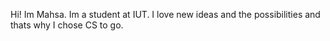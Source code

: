 Hi! Im Mahsa. Im a student at IUT. I love new ideas and the possibilities and thats why I chose CS to go.
